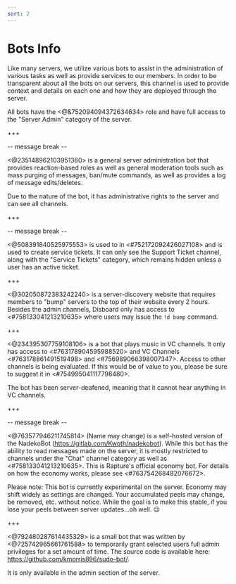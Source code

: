```yaml
---
sort: 2
---
```


# Bots Info

Like many servers, we utilize various bots to assist in the administration of various tasks as well as provide services to our members.  In order to be transparent about all the bots on our servers, this channel is used to provide context and details on each one and how they are deployed through the server.

All bots have the <@&752094094372634634> role and have full access to the "Server Admin" category of the server.

+++

-- message break --

<@235148962103951360> is a general server administration bot that provides reaction-based roles as well as general moderation tools such as mass purging of messages, ban/mute commands, as well as provides a log of message edits/deletes.

Due to the nature of the bot, it has administrative rights to the server and can see all channels.

+++

-- message break --

<@508391840525975553> is used to in <#752172092426027108> and is used to create service tickets.  It can only see the Support Ticket channel, along with the "Service Tickets" category, which remains hidden unless a user has an active ticket.

+++

<@302050872383242240> is a server-discovery website that requires members to "bump" servers to the top of their website every 2 hours.  Besides the admin channels, Disboard only has access to <#758133041213210635> where users may issue the `!d bump` command.

+++

<@234395307759108106> is a bot that plays music in VC channels. It only has access to <#763178904595988520> and VC Channels <#763178861491519498> and <#756989066398007347>. Access to other channels is being evaluated. If this would be of value to you, please be sure to suggest it in <#754995041117798480>.

The bot has been server-deafened, meaning that it cannot hear anything in VC channels.

+++

-- message break --

<@763577946211745814> (Name may change) is a self-hosted version of the NadekoBot (<https://gitlab.com/Kwoth/nadekobot>).  While this bot has the ability to read messages made on the server, it is mostly restricted to channels under the "Chat" channel category as well as <#758133041213210635>.  This is Rapture's official economy bot.  For details on how the economy works, please see <#763754268482076672>.

Please note: This bot is currently experimental on the server.  Economy may shift widely as settings are changed.  Your accumulated peels may change, be removed, etc. without notice.  While the goal is to make this stable, if you lose your peels between server updates...oh well.  :wink:

+++

<@792480287614435329> is a small bot that was written by <@725742965661761588> to temporarily grant selected users full admin privileges for a set amount of time.  The source code is available here: <https://github.com/kmorris896/sudo-bot/>.

It is only available in the admin section of the server.
